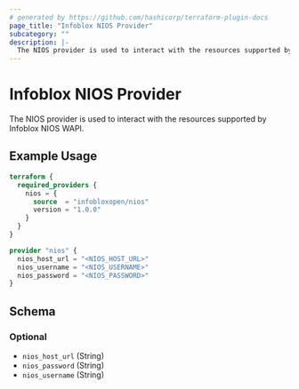 ```yaml
---
# generated by https://github.com/hashicorp/terraform-plugin-docs
page_title: "Infoblox NIOS Provider"
subcategory: ""
description: |-
  The NIOS provider is used to interact with the resources supported by Infoblox NIOS WAPI.
---
```


# Infoblox NIOS Provider

The NIOS provider is used to interact with the resources supported by Infoblox NIOS WAPI.

## Example Usage

```terraform
terraform {
  required_providers {
    nios = {
      source  = "infobloxopen/nios"
      version = "1.0.0"
    }
  }
}

provider "nios" {
  nios_host_url = "<NIOS_HOST_URL>"
  nios_username = "<NIOS_USERNAME>"
  nios_password = "<NIOS_PASSWORD>"
}
```

<!-- schema generated by tfplugindocs -->
## Schema

### Optional

- `nios_host_url` (String)
- `nios_password` (String)
- `nios_username` (String)
